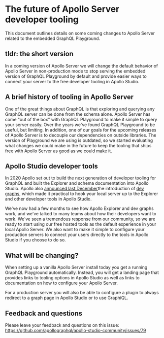# The future of Apollo Server developer tooling

This document outlines details on some coming changes to Apollo Server related to the embedded GraphQL Playground.

## tldr: the short version
In a coming version of Apollo Server we will change the default behavior of Apollo Server in non-production mode
to stop serving the embedded version of GraphQL Playground by default and provide easier ways to connect your
server to the free developer tooling in Apollo Studio.

## A brief history of tooling in Apollo Server
One of the great things about GraphQL is that exploring and querying any GraphQL server can be done from the schema alone. Apollo Server has come "out of the box" with GraphQL Playground to make it simple to query your server easily. Over the years we've found GraphQL Playground to be useful, but limiting. In addition, one of our goals for the upcoming releases of Apollo Server is to decouple our dependencies on outside libraries. The version of Playground we are using is outdated, so we started evaluating what changes we could make in the future to keep the tooling that ships free with Apollo Server as good as we could make it.

## Apollo Studio developer tools
In 2020 Apollo set out to build the next generation of developer tooling for GraphQL and built the Explorer and schema documentation into Apollo Studio. Apollo also [announced last December](https://www.apollographql.com/blog/apollo-studio-a-graphql-ide-for-every-environment/)the introduction of [dev graphs](https://www.apollographql.com/docs/studio/dev-graphs/), which made it practical to hook your local server up to the Explorer and other developer tools in Apollo Studio.

We've now had a few months to see how Apollo Explorer and dev graphs work, and we've talked to many teams about how their developers want to work. We've seen a tremendous response from our community, so we are ready to start using our free hosted tools as the default experience in your local Apollo Server. We also want to make it simple to configure your production servers to connect your users directly to the tools in Apollo Studio if you choose to do so.

## What will be changing?
When setting up a vanilla Apollo Server install today you get a running GraphQL Playground automatically. Instead, you will get a landing page that provides links to tooling options in Apollo Studio as well as links to documentation on how to configure your Apollo Server.

For a production server you will also be able to configure a plugin to always redirect to a graph page in Apollo Studio or to use GraphiQL.

## Feedback and questions
Please leave your feedback and questions on this issue: https://github.com/apollographql/apollo-studio-community/issues/79
